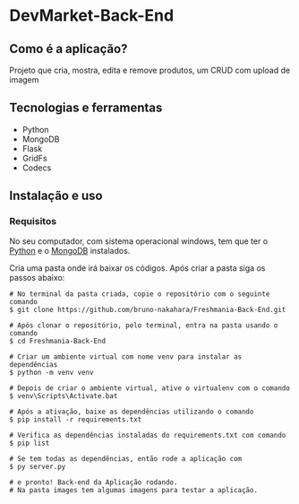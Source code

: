 <h1>DevMarket-Back-End</h1>

<h2>Como é a aplicação?</h2>

<p>Projeto que cria, mostra, edita e remove produtos, um CRUD com upload de imagem</p>

<h2>Tecnologias e ferramentas</h2>

<ul>
  <li>Python</li>
  <li>MongoDB</li>
  <li>Flask</li>
  <li>GridFs</li>
  <li>Codecs</li>
</ul>

<h2>Instalação e uso</h2>

<h3>Requisitos</h3>
<p>No seu computador, com sistema operacional windows, tem que ter o <a href="https://www.python.org/downloads/">Python</a> e o <a href="https://www.mongodb.com/try/download/community">MongoDB</a> instalados.</p>

<p>Cria uma pasta onde irá baixar os códigos. Após criar a pasta siga os passos abaixo:</p>

```
# No terminal da pasta criada, copie o repositório com o seguinte comando
$ git clone https://github.com/bruno-nakahara/Freshmania-Back-End.git

# Após clonar o repositório, pelo terminal, entra na pasta usando o comando
$ cd Freshmania-Back-End

# Criar um ambiente virtual com nome venv para instalar as dependências
$ python -m venv venv

# Depois de criar o ambiente virtual, ative o virtualenv com o comando
$ venv\Scripts\Activate.bat

# Após a ativação, baixe as dependências utilizando o comando 
$ pip install -r requirements.txt

# Verifica as dependências instaladas do requirements.txt com comando
$ pip list

# Se tem todas as dependências, então rode a aplicação com
$ py server.py

# e pronto! Back-end da Aplicação rodando.
# Na pasta images tem algumas imagens para testar a aplicação.
